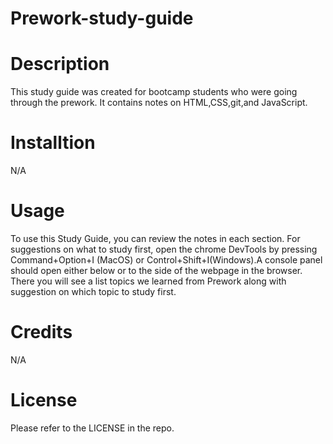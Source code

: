 # Prework-study-guide

# Description
This study guide was created for bootcamp students who were going through the prework. It contains notes on HTML,CSS,git,and JavaScript.

# Installtion
N/A
# Usage
To use this Study Guide, you can review the notes in each section. For suggestions on what to study first, open the chrome DevTools by pressing Command+Option+I
(MacOS) or Control+Shift+I(Windows).A console panel should open either below or to the side of the webpage in the browser. There you will see a list topics we learned from Prework along with suggestion on which topic to study first.

# Credits
N/A

# License
Please refer to the LICENSE in the repo.
